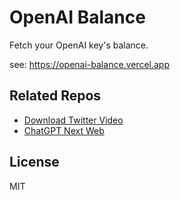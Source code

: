 # OpenAI Balance

Fetch your OpenAI key's balance.

see: <https://openai-balance.vercel.app>

## Related Repos

- [Download Twitter Video](https://github.com/egoist/download-twitter-video)
- [ChatGPT Next Web](https://github.com/Yidadaa/ChatGPT-Next-Web)

## License

MIT
